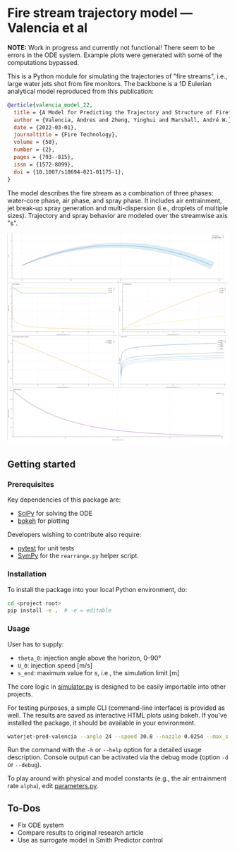 # Fire stream trajectory model — Valencia et al

**NOTE:**
Work in progress and currently not functional!
There seem to be errors in the ODE system.
Example plots were generated with some of the computations bypassed.

This is a Python module for simulating the trajectories of "fire streams",
i.e., large water jets shot from fire monitors.
The backbone is a 1D Eulerian analytical model reproduced from this publication:

```bibtex
@article{valencia_model_22,
  title = {A Model for Predicting the Trajectory and Structure of Firefighting Hose Streams},
  author = {Valencia, Andres and Zheng, Yinghui and Marshall, André W.},
  date = {2022-03-01},
  journaltitle = {Fire Technology},
  volume = {58},
  number = {2},
  pages = {793--815},
  issn = {1572-8099},
  doi = {10.1007/s10694-021-01175-1},
}
```

The model describes the fire stream as a combination of three phases:
water-core phase, air phase, and spray phase.
It includes air entrainment, jet break-up spray generation
and multi-dispersion (i.e., droplets of multiple sizes).
Trajectory and spray behavior are modeled over the streamwise axis "s".

![Example plots](doc/example_plots.png)

## Getting started

### Prerequisites

Key dependencies of this package are:

* [SciPy](https://scipy.org) for solving the ODE
* [bokeh](https://bokeh.org) for plotting

Developers wishing to contribute also require:

* [pytest](https://pytest.org) for unit tests
* [SymPy](https://sympy.org) for the `rearrange.py` helper script.

### Installation

To install the package into your local Python environment, do:

```bash
cd <project root>
pip install -e .  # -e = editable
```

### Usage

User has to supply:

* `theta_0`: injection angle above the horizon, 0–90°
* `U_0`: injection speed [m/s]
* `s_end`: maximum value for s, i.e., the simulation limit [m]

The core logic in [simulator.py](src/waterjet_pred_valencia/simulator.py)
is designed to be easily importable into other projects.

For testing purposes, a simple CLI (command-line interface) is provided as well.
The results are saved as interactive HTML plots using bokeh.
If you've installed the package, it should be available in your environment.

```bash
waterjet-pred-valencia --angle 24 --speed 30.8 --nozzle 0.0254 --max_s 100
```

Run the command with the `-h` or `--help` option for a detailed usage description.
Console output can be activated via the debug mode (option `-d` or `--debug`).

To play around with physical and model constants
(e.g., the air entrainment rate `alpha`),
edit [parameters.py](src/waterjet_pred_valencia/parameters.py).

## To-Dos

* Fix ODE system
* Compare results to original research article
* Use as surrogate model in Smith Predictor control
